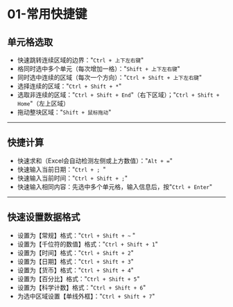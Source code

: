 # 01-常用快捷键

## 单元格选取

- 快速跳转连续区域的边界："`Ctrl + 上下左右键`"
- 格同时选中多个单元（每次增加一格）："`Shift + 上下左右键`"
- 同时选中连续的区域（每次一个方向）："`Ctrl + Shift + 上下左右键`"
- 选择连续的区域："`Ctrl + Shift + *`"
- 选取非连续的区域："`Ctrl + Shift + End`"（右下区域）；"`Ctrl + Shift + Home`"（左上区域）
- 拖动整块区域："`Shift + 鼠标拖动`"



------

## 快捷计算

- 快速求和（Excel会自动检测左侧或上方数值）："`Alt + =`" 
- 快速输入当前日期："`Ctrl + ; `"
- 快速输入当前时间："`Ctrl + Shift + ;`"
- 快速输入相同内容：先选中多个单元格，输入信息后，按"`Ctrl + Enter`"



------

## 快速设置数据格式

- 设置为【常规】格式："`Ctrl + Shift + ~` "
- 设置为【千位符的数值】格式："`Ctrl + Shift + 1`"
- 设置为【时间】格式："`Ctrl + Shift + 2`"
- 设置为【日期】格式："`Ctrl + Shift + 3`"
- 设置为【货币】格式："`Ctrl + Shift + 4`"
- 设置为【百分比】格式："`Ctrl + Shift + 5`"
- 设置为【科学计数】格式："`Ctrl + Shift + 6`"
- 为选中区域设置【单线外框】："`Ctrl + Shift + 7`"